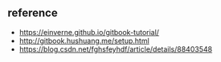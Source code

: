 ## reference

- https://einverne.github.io/gitbook-tutorial/
- http://gitbook.hushuang.me/setup.html
- https://blog.csdn.net/fghsfeyhdf/article/details/88403548